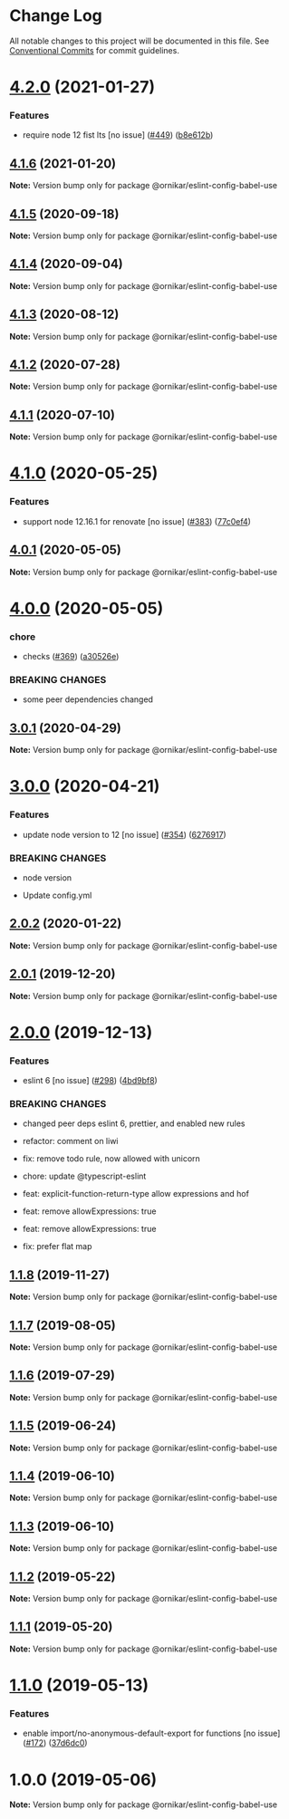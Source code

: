 # Change Log

All notable changes to this project will be documented in this file.
See [Conventional Commits](https://conventionalcommits.org) for commit guidelines.

# [4.2.0](https://github.com/ornikar/shared-configs/compare/@ornikar/eslint-config-babel-use@4.1.6...@ornikar/eslint-config-babel-use@4.2.0) (2021-01-27)


### Features

* require node 12 fist lts [no issue] ([#449](https://github.com/ornikar/shared-configs/issues/449)) ([b8e612b](https://github.com/ornikar/shared-configs/commit/b8e612bc7e0573fd52023f8eea78e95e321567e5))





## [4.1.6](https://github.com/ornikar/shared-configs/compare/@ornikar/eslint-config-babel-use@4.1.5...@ornikar/eslint-config-babel-use@4.1.6) (2021-01-20)

**Note:** Version bump only for package @ornikar/eslint-config-babel-use





## [4.1.5](https://github.com/ornikar/shared-configs/compare/@ornikar/eslint-config-babel-use@4.1.4...@ornikar/eslint-config-babel-use@4.1.5) (2020-09-18)

**Note:** Version bump only for package @ornikar/eslint-config-babel-use





## [4.1.4](https://github.com/ornikar/shared-configs/compare/@ornikar/eslint-config-babel-use@4.1.3...@ornikar/eslint-config-babel-use@4.1.4) (2020-09-04)

**Note:** Version bump only for package @ornikar/eslint-config-babel-use





## [4.1.3](https://github.com/ornikar/shared-configs/compare/@ornikar/eslint-config-babel-use@4.1.2...@ornikar/eslint-config-babel-use@4.1.3) (2020-08-12)

**Note:** Version bump only for package @ornikar/eslint-config-babel-use





## [4.1.2](https://github.com/ornikar/shared-configs/compare/@ornikar/eslint-config-babel-use@4.1.1...@ornikar/eslint-config-babel-use@4.1.2) (2020-07-28)

**Note:** Version bump only for package @ornikar/eslint-config-babel-use





## [4.1.1](https://github.com/ornikar/shared-configs/compare/@ornikar/eslint-config-babel-use@4.1.0...@ornikar/eslint-config-babel-use@4.1.1) (2020-07-10)

**Note:** Version bump only for package @ornikar/eslint-config-babel-use





# [4.1.0](https://github.com/ornikar/shared-configs/compare/@ornikar/eslint-config-babel-use@4.0.1...@ornikar/eslint-config-babel-use@4.1.0) (2020-05-25)


### Features

* support node 12.16.1 for renovate [no issue] ([#383](https://github.com/ornikar/shared-configs/issues/383)) ([77c0ef4](https://github.com/ornikar/shared-configs/commit/77c0ef4))





## [4.0.1](https://github.com/ornikar/shared-configs/compare/@ornikar/eslint-config-babel-use@4.0.0...@ornikar/eslint-config-babel-use@4.0.1) (2020-05-05)

**Note:** Version bump only for package @ornikar/eslint-config-babel-use





# [4.0.0](https://github.com/ornikar/shared-configs/compare/@ornikar/eslint-config-babel-use@3.0.1...@ornikar/eslint-config-babel-use@4.0.0) (2020-05-05)


### chore

* checks ([#369](https://github.com/ornikar/shared-configs/issues/369)) ([a30526e](https://github.com/ornikar/shared-configs/commit/a30526e))


### BREAKING CHANGES

* some peer dependencies changed





## [3.0.1](https://github.com/ornikar/shared-configs/compare/@ornikar/eslint-config-babel-use@3.0.0...@ornikar/eslint-config-babel-use@3.0.1) (2020-04-29)

**Note:** Version bump only for package @ornikar/eslint-config-babel-use





# [3.0.0](https://github.com/ornikar/shared-configs/compare/@ornikar/eslint-config-babel-use@2.0.2...@ornikar/eslint-config-babel-use@3.0.0) (2020-04-21)


### Features

* update node version to 12 [no issue] ([#354](https://github.com/ornikar/shared-configs/issues/354)) ([6276917](https://github.com/ornikar/shared-configs/commit/6276917))


### BREAKING CHANGES

* node version

* Update config.yml





## [2.0.2](https://github.com/ornikar/shared-configs/compare/@ornikar/eslint-config-babel-use@2.0.1...@ornikar/eslint-config-babel-use@2.0.2) (2020-01-22)

**Note:** Version bump only for package @ornikar/eslint-config-babel-use





## [2.0.1](https://github.com/ornikar/shared-configs/compare/@ornikar/eslint-config-babel-use@2.0.0...@ornikar/eslint-config-babel-use@2.0.1) (2019-12-20)

**Note:** Version bump only for package @ornikar/eslint-config-babel-use





# [2.0.0](https://github.com/ornikar/shared-configs/compare/@ornikar/eslint-config-babel-use@1.1.8...@ornikar/eslint-config-babel-use@2.0.0) (2019-12-13)


### Features

* eslint 6 [no issue] ([#298](https://github.com/ornikar/shared-configs/issues/298)) ([4bd9bf8](https://github.com/ornikar/shared-configs/commit/4bd9bf8))


### BREAKING CHANGES

* changed peer deps eslint 6, prettier, and enabled new rules

* refactor: comment on liwi

* fix: remove todo rule, now allowed with unicorn

* chore: update @typescript-eslint

* feat: explicit-function-return-type allow expressions and hof

* feat: remove allowExpressions: true

* feat: remove allowExpressions: true

* fix: prefer flat map





## [1.1.8](https://github.com/ornikar/shared-configs/compare/@ornikar/eslint-config-babel-use@1.1.7...@ornikar/eslint-config-babel-use@1.1.8) (2019-11-27)

**Note:** Version bump only for package @ornikar/eslint-config-babel-use





## [1.1.7](https://github.com/ornikar/shared-configs/compare/@ornikar/eslint-config-babel-use@1.1.6...@ornikar/eslint-config-babel-use@1.1.7) (2019-08-05)

**Note:** Version bump only for package @ornikar/eslint-config-babel-use





## [1.1.6](https://github.com/ornikar/shared-configs/compare/@ornikar/eslint-config-babel-use@1.1.5...@ornikar/eslint-config-babel-use@1.1.6) (2019-07-29)

**Note:** Version bump only for package @ornikar/eslint-config-babel-use





## [1.1.5](https://github.com/ornikar/shared-configs/compare/@ornikar/eslint-config-babel-use@1.1.4...@ornikar/eslint-config-babel-use@1.1.5) (2019-06-24)

**Note:** Version bump only for package @ornikar/eslint-config-babel-use





## [1.1.4](https://github.com/ornikar/shared-configs/compare/@ornikar/eslint-config-babel-use@1.1.3...@ornikar/eslint-config-babel-use@1.1.4) (2019-06-10)

**Note:** Version bump only for package @ornikar/eslint-config-babel-use





## [1.1.3](https://github.com/ornikar/shared-configs/compare/@ornikar/eslint-config-babel-use@1.1.2...@ornikar/eslint-config-babel-use@1.1.3) (2019-06-10)

**Note:** Version bump only for package @ornikar/eslint-config-babel-use





## [1.1.2](https://github.com/ornikar/shared-configs/compare/@ornikar/eslint-config-babel-use@1.1.1...@ornikar/eslint-config-babel-use@1.1.2) (2019-05-22)

**Note:** Version bump only for package @ornikar/eslint-config-babel-use





## [1.1.1](https://github.com/ornikar/shared-configs/compare/@ornikar/eslint-config-babel-use@1.1.0...@ornikar/eslint-config-babel-use@1.1.1) (2019-05-20)

**Note:** Version bump only for package @ornikar/eslint-config-babel-use





# [1.1.0](https://github.com/ornikar/shared-configs/compare/@ornikar/eslint-config-babel-use@1.0.0...@ornikar/eslint-config-babel-use@1.1.0) (2019-05-13)


### Features

* enable import/no-anonymous-default-export for functions [no issue] ([#172](https://github.com/ornikar/shared-configs/issues/172)) ([37d6dc0](https://github.com/ornikar/shared-configs/commit/37d6dc0))





# 1.0.0 (2019-05-06)

**Note:** Version bump only for package @ornikar/eslint-config-babel-use
